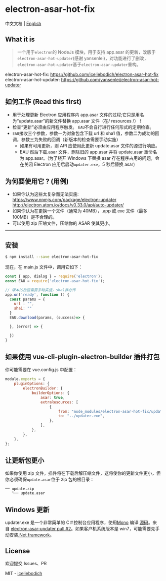 # electron-asar-hot-fix

中文文档 | [English](README.md)

## What it is

> 一个用于`electron`的 NodeJs 模块，用于支持 app.asar 的更新，改版于`electron-asar-hot-updater`(感谢 yansenlei)，对功能进行了删改，`electron-asar-hot-updater`基于`electron-asar-updater`重构。

electron-asar-hot-fix: https://github.com/iceliebodich/electron-asar-hot-fix electron-asar-hot-updater: https://github.com/yansenlei/electron-asar-hot-updater

## 如何工作 (Read this first)

-   用于处理更新 Electron 应用程序内 app.asar 文件的过程;它只是用名为“update.asar”的新文件替换 app.asar 文件（在/ resources /）！
-   检查“更新”必须由应用程序触发。 `EAU`不会自行进行任何形式的定期检查。
-   `EAU`接收三个参数，参数一为对象包含下载 url 和 sha1 值，参数二为成功的回调，参数三为失败的回调（新版本的检查需要手动实施）
    -   如果有可用更新，则 API 应使用此更新 update.asar 文件的源进行响应。
    -   EAU 然后下载.asar 文件，删除旧的 app.asar 并将 update.asar 重命名为 app.asar。(为了绕开 Windows 下替换 asar 存在程序占用的问题，会在关闭 Electron 应用后启动`updater.exe`，5 秒后替换 asar)

## 为何要使用它 ? (用例)

-   如果你认为这些太复杂而无法实施: https://www.npmjs.com/package/electron-updater http://electron.atom.io/docs/v0.33.0/api/auto-updater/
-   如果你认为在更换一个文件（通常为 40MB），.app 或.exe 文件（最多 100MB）是不合理的。
-   可以使用 zip 压缩文件，压缩你的 ASAR 使其更小。

---

## 安装

```bash
$ npm install --save electron-asar-hot-fix
```

现在，在 main.js 文件中，调用它如下：

```js
const { app, dialog } = require('electron');
const EAU = require('electron-asar-hot-fix');

// 版本的检查需要手动实施，sha1非必传
app.on('ready', function () {
  const params = {
    url : "",
    sha1: ""
  }
  EAU.download(params, (success)=> {

  }, (error) => {

  })
}
```

## 如果使用 vue-cli-plugin-electron-builder 插件打包

你可能需要在 vue.config.js 中配置：

```js
module.exports = {
    pluginOptions: {
        electronBuilder: {
            builderOptions: {
                asar: true,
                extraResources: [
                    {
                        from: "node_modules/electron-asar-hot-fix/updater.exe",
                        to: "../updater.exe",
                    },
                ],
            },
        },
    },
};
```

## 让更新包更小

如果你使用 zip 文件，插件将在下载后解压缩文件，这将使你的更新文件更小，但你必须确保`update.asar`位于 zip 包的根目录：

```
── update.zip
   └── update.asar
```

## Windows 更新

updater.exe 是一个非常简单的 C＃控制台应用程序，使用[Mono](http://www.mono-project.com) 编译 [源码](./updater.cs)。来自 [electron-asar-updater pull #2](https://github.com/whitesmith/electron-asar-updater/pull/2)。如果客户机系统版本是 win7，可能需要先手动安装[.Net framework](https://dotnet.microsoft.com/download/dotnet-framework)。

## License

欢迎提交 Issues、PR

MIT - [iceliebodich](https://github.com/iceliebodich)
